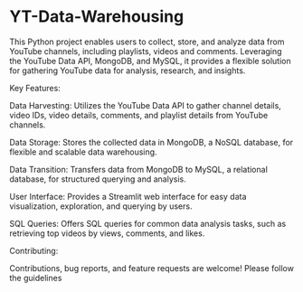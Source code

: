 # YT-Data-Warehousing
This Python project enables users to collect, store, and analyze data from YouTube channels, including playlists, videos and comments. Leveraging the YouTube Data API, MongoDB, and MySQL, it provides a flexible solution for gathering YouTube data for analysis, research, and insights.

Key Features:

Data Harvesting: Utilizes the YouTube Data API to gather channel details, video IDs, video details, comments, and playlist details from YouTube channels.

Data Storage: Stores the collected data in MongoDB, a NoSQL database, for flexible and scalable data warehousing.

Data Transition: Transfers data from MongoDB to MySQL, a relational database, for structured querying and analysis.

User Interface: Provides a Streamlit web interface for easy data visualization, exploration, and querying by users.

SQL Queries: Offers SQL queries for common data analysis tasks, such as retrieving top videos by views, comments, and likes.

Contributing:

Contributions, bug reports, and feature requests are welcome! Please follow the guidelines
